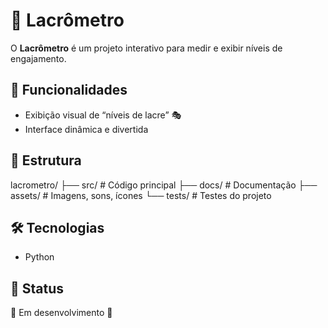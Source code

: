 # 🎉 Lacrômetro

O **Lacrômetro** é um projeto interativo para medir e exibir níveis de engajamento.

## 🚀 Funcionalidades
- Exibição visual de “níveis de lacre” 🎭
- Interface dinâmica e divertida

## 📂 Estrutura
lacrometro/
├── src/ # Código principal
├── docs/ # Documentação
├── assets/ # Imagens, sons, ícones
└── tests/ # Testes do projeto


## 🛠️ Tecnologias
- Python

## 📌 Status
🚧 Em desenvolvimento 🚧
